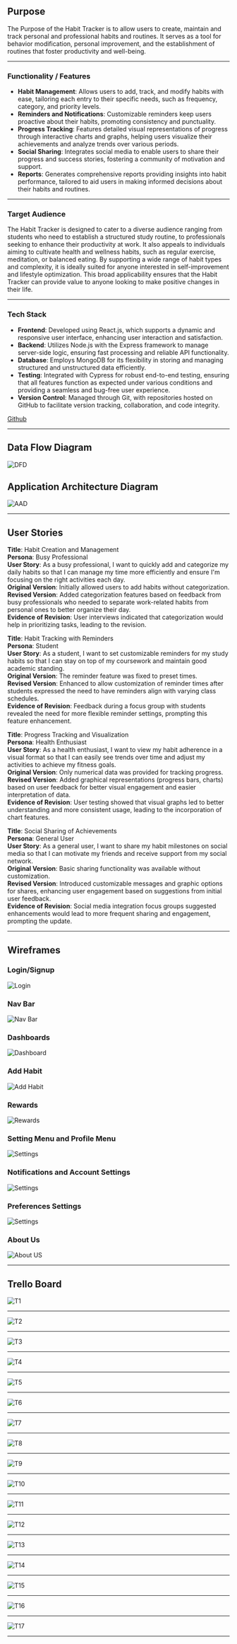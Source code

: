 

## Purpose
The Purpose of the Habit Tracker is to allow users to create, maintain and track personal and professional habits and routines. It serves as a tool for behavior modification, personal improvement, and the establishment of routines that foster productivity and well-being.

********

### Functionality / Features
- **Habit Management**: Allows users to add, track, and modify habits with ease, tailoring each entry to their specific needs, such as frequency, category, and priority levels.
- **Reminders and Notifications**: Customizable reminders keep users proactive about their habits, promoting consistency and punctuality.
- **Progress Tracking**: Features detailed visual representations of progress through interactive charts and graphs, helping users visualize their achievements and analyze trends over various periods.
- **Social Sharing**: Integrates social media to enable users to share their progress and success stories, fostering a community of motivation and support.
- **Reports**: Generates comprehensive reports providing insights into habit performance, tailored to aid users in making informed decisions about their habits and routines.

**********

### Target Audience
The Habit Tracker is designed to cater to a diverse audience ranging from students who need to establish a structured study routine, to professionals seeking to enhance their productivity at work. It also appeals to individuals aiming to cultivate health and wellness habits, such as regular exercise, meditation, or balanced eating. By supporting a wide range of habit types and complexity, it is ideally suited for anyone interested in self-improvement and lifestyle optimization. This broad applicability ensures that the Habit Tracker can provide value to anyone looking to make positive changes in their life.

***********

### Tech Stack
- **Frontend**: Developed using React.js, which supports a dynamic and responsive user interface, enhancing user interaction and satisfaction.
- **Backend**: Utilizes Node.js with the Express framework to manage server-side logic, ensuring fast processing and reliable API functionality.
- **Database**: Employs MongoDB for its flexibility in storing and managing structured and unstructured data efficiently.
- **Testing**: Integrated with Cypress for robust end-to-end testing, ensuring that all features function as expected under various conditions and providing a seamless and bug-free user experience.
- **Version Control**: Managed through Git, with repositories hosted on GitHub to facilitate version tracking, collaboration, and code integrity.

[Github](https://github.com/Noah-Morgan2/T3A2)

************

## Data Flow Diagram

![DFD](<docs/Archive/Habit Tracker Dataflow.drawio.png>)

## Application Architecture Diagram

![AAD](docs/Archive/Habittracker.png)

*************

## User Stories


**Title**: Habit Creation and Management  
**Persona**: Busy Professional  
**User Story**: As a busy professional, I want to quickly add and categorize my daily habits so that I can manage my time more efficiently and ensure I'm focusing on the right activities each day.  
**Original Version**: Initially allowed users to add habits without categorization.  
**Revised Version**: Added categorization features based on feedback from busy professionals who needed to separate work-related habits from personal ones to better organize their day.  
**Evidence of Revision**: User interviews indicated that categorization would help in prioritizing tasks, leading to the revision.

**Title**: Habit Tracking with Reminders  
**Persona**: Student  
**User Story**: As a student, I want to set customizable reminders for my study habits so that I can stay on top of my coursework and maintain good academic standing.  
**Original Version**: The reminder feature was fixed to preset times.  
**Revised Version**: Enhanced to allow customization of reminder times after students expressed the need to have reminders align with varying class schedules.  
**Evidence of Revision**: Feedback during a focus group with students revealed the need for more flexible reminder settings, prompting this feature enhancement.

**Title**: Progress Tracking and Visualization  
**Persona**: Health Enthusiast  
**User Story**: As a health enthusiast, I want to view my habit adherence in a visual format so that I can easily see trends over time and adjust my activities to achieve my fitness goals.  
**Original Version**: Only numerical data was provided for tracking progress.  
**Revised Version**: Added graphical representations (progress bars, charts) based on user feedback for better visual engagement and easier interpretation of data.  
**Evidence of Revision**: User testing showed that visual graphs led to better understanding and more consistent usage, leading to the incorporation of chart features.

**Title**: Social Sharing of Achievements  
**Persona**: General User  
**User Story**: As a general user, I want to share my habit milestones on social media so that I can motivate my friends and receive support from my social network.  
**Original Version**: Basic sharing functionality was available without customization.  
**Revised Version**: Introduced customizable messages and graphic options for shares, enhancing user engagement based on suggestions from initial user feedback.  
**Evidence of Revision**: Social media integration focus groups suggested enhancements would lead to more frequent sharing and engagement, prompting the update.

*********

## Wireframes
### Login/Signup
![Login](<docs/Archive/Screenshot 2024-12-01 at 4.50.28 PM.png>)
### Nav Bar
![Nav Bar](<docs/Archive/Screenshot 2024-12-01 at 4.48.10 PM.png>)
### Dashboards
![Dashboard](<docs/Archive/Screenshot 2024-12-01 at 4.48.34 PM.png>)
### Add Habit
![Add Habit](<docs/Archive/Screenshot 2024-12-01 at 4.48.44 PM.png>)
### Rewards
![Rewards](<docs/Archive/Screenshot 2024-12-01 at 4.50.06 PM.png>)
### Setting Menu and Profile Menu
![Settings](<docs/Archive/Screenshot 2024-12-01 at 4.49.11 PM.png>)
### Notifications and Account Settings 
![Settings](<docs/Archive/Screenshot 2024-12-01 at 4.49.46 PM.png>)
### Preferences Settings
![Settings](<docs/Archive/Screenshot 2024-12-01 at 4.49.56 PM.png>)
### About Us
![About US](<docs/Archive/Screenshot 2024-12-01 at 4.50.19 PM.png>)

*************

## Trello Board
![T1](<docs/Archive/Screenshot 2024-12-01 at 5.22.46 PM.png>)
****
![T2](<docs/Archive/Screenshot 2024-12-01 at 5.22.59 PM.png>)
****
![T3](<docs/Archive/Screenshot 2024-12-01 at 5.23.14 PM.png>)
****
![T4](<docs/Archive/Screenshot 2024-12-01 at 5.23.29 PM.png>)
****
![T5](<docs/Archive/Screenshot 2024-12-01 at 5.23.43 PM.png>)
****
![T6](<docs/Archive/Screenshot 2024-12-01 at 5.23.57 PM.png>)
****
![T7](<docs/Archive/Screenshot 2024-12-01 at 5.24.12 PM.png>)
****
![T8](<docs/Archive/Screenshot 2024-12-01 at 5.24.26 PM.png>)
****
![T9](<docs/Archive/Screenshot 2024-12-01 at 5.24.54 PM.png>)
****
![T10](<docs/Archive/Screenshot 2024-12-01 at 5.25.08 PM.png>)
****
![T11](<docs/Archive/Screenshot 2024-12-01 at 5.25.20 PM.png>)
****
![T12](<docs/Archive/Screenshot 2024-12-01 at 5.29.23 PM.png>)
****
![T13](<docs/Archive/Screenshot 2024-12-01 at 5.30.25 PM.png>)
****
![T14](<docs/Archive/Screenshot 2024-12-01 at 5.31.32 PM.png>)
****
![T15](<docs/Archive/Screenshot 2024-12-01 at 5.33.30 PM.png>)
****
![T16](<docs/Archive/Screenshot 2024-12-01 at 5.37.22 PM.png>)
****
![T17](<docs/Archive/Screenshot 2024-12-01 at 5.37.34 PM.png>)
*************

